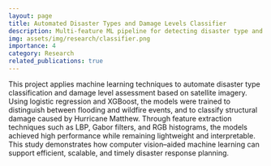 ```yaml
---
layout: page
title: Automated Disaster Types and Damage Levels Classifier
description: Multi-feature ML pipeline for detecting disaster type and damage level
img: assets/img/research/classifier.png
importance: 4
category: Research
related_publications: true
---
```


This project applies machine learning techniques to automate disaster type classification and damage level assessment based on satellite imagery. Using logistic regression and XGBoost, the models were trained to distinguish between flooding and wildfire events, and to classify structural damage caused by Hurricane Matthew. Through feature extraction techniques such as LBP, Gabor filters, and RGB histograms, the models achieved high performance while remaining lightweight and interpretable. This study demonstrates how computer vision–aided machine learning can support efficient, scalable, and timely disaster response planning.
